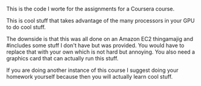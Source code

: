 This is the code I worte for the assignments for a Coursera course.

This is cool stuff that takes advantage of the many processors in your GPU to do cool stuff.

The downside is that this was all done on an Amazon EC2 thingamajig and #includes some stuff I don't have but was provided. You would have to replace that with your own which is not hard but annoying. You also need a graphics card that can actually run this stuff.

If you are doing another instance of this course I suggest doing your homework yourself because then you will actually learn cool stuff.
